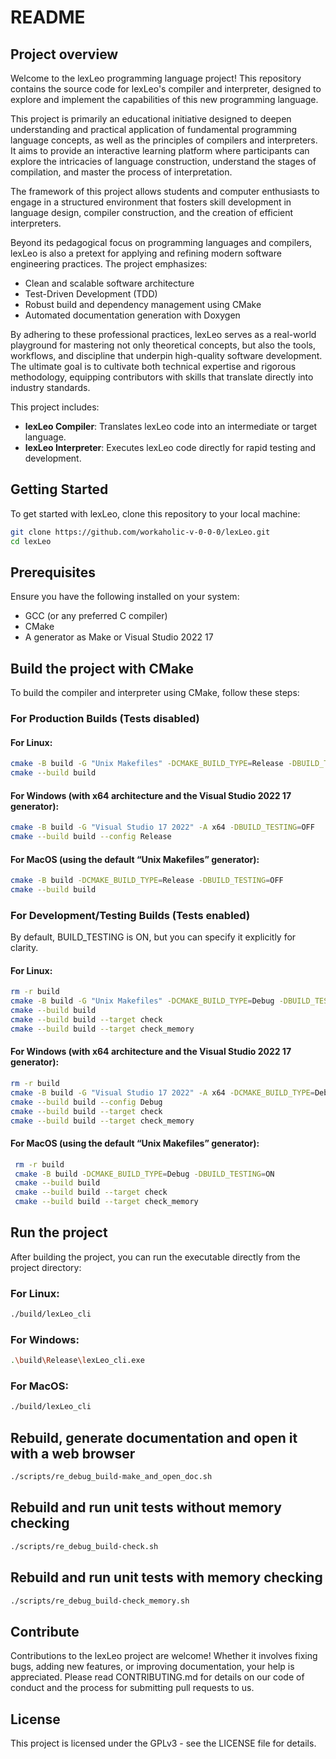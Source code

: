 # README

## Project overview

Welcome to the lexLeo programming language project! This repository contains the source code for lexLeo's compiler and
interpreter, designed to explore and implement the capabilities of this new programming language.

This project is primarily an educational initiative designed to deepen understanding and practical application of
fundamental programming language concepts, as well as the principles of compilers and interpreters. It aims to provide
an interactive learning platform where participants can explore the intricacies of language construction, understand the
stages of compilation, and master the process of interpretation.

The framework of this project allows students and computer enthusiasts to engage in a structured environment that
fosters skill development in language design, compiler construction, and the creation of efficient interpreters.

Beyond its pedagogical focus on programming languages and compilers, lexLeo is also a pretext for applying and refining
modern software engineering practices. The project emphasizes:

- Clean and scalable software architecture
- Test-Driven Development (TDD)
- Robust build and dependency management using CMake
- Automated documentation generation with Doxygen

By adhering to these professional practices, lexLeo serves as a real-world playground for mastering not only theoretical
concepts, but also the tools, workflows, and discipline that underpin high-quality software development. The ultimate
goal is to cultivate both technical expertise and rigorous methodology, equipping contributors with skills that
translate directly into industry standards.

This project includes:

- **lexLeo Compiler**: Translates lexLeo code into an intermediate or target language.
- **lexLeo Interpreter**: Executes lexLeo code directly for rapid testing and development.

## Getting Started

To get started with lexLeo, clone this repository to your local machine:

```bash
git clone https://github.com/workaholic-v-0-0-0/lexLeo.git
cd lexLeo
```

## Prerequisites

Ensure you have the following installed on your system:

- GCC (or any preferred C compiler)
- CMake
- A generator as Make or Visual Studio 2022 17

## Build the project with CMake

To build the compiler and interpreter using CMake, follow these steps:

### For Production Builds (Tests disabled)

#### For Linux:

   ```bash
   cmake -B build -G "Unix Makefiles" -DCMAKE_BUILD_TYPE=Release -DBUILD_TESTING=OFF
   cmake --build build
   ```

#### For Windows (with x64 architecture and the Visual Studio 2022 17 generator):

   ```bash
   cmake -B build -G "Visual Studio 17 2022" -A x64 -DBUILD_TESTING=OFF
   cmake --build build --config Release
   ```

#### For MacOS (using the default “Unix Makefiles” generator):

   ```bash
   cmake -B build -DCMAKE_BUILD_TYPE=Release -DBUILD_TESTING=OFF
   cmake --build build
   ```

### For Development/Testing Builds (Tests enabled)

By default, BUILD_TESTING is ON, but you can specify it explicitly for clarity.

#### For Linux:

   ```bash
  rm -r build
  cmake -B build -G "Unix Makefiles" -DCMAKE_BUILD_TYPE=Debug -DBUILD_TESTING=ON
  cmake --build build
  cmake --build build --target check
  cmake --build build --target check_memory
   ```

#### For Windows (with x64 architecture and the Visual Studio 2022 17 generator):

   ```bash
  rm -r build
  cmake -B build -G "Visual Studio 17 2022" -A x64 -DCMAKE_BUILD_TYPE=Debug -DBUILD_TESTING=ON
  cmake --build build --config Debug
  cmake --build build --target check
  cmake --build build --target check_memory
   ```

#### For MacOS (using the default “Unix Makefiles” generator):

   ```bash
    rm -r build
    cmake -B build -DCMAKE_BUILD_TYPE=Debug -DBUILD_TESTING=ON
    cmake --build build
    cmake --build build --target check
    cmake --build build --target check_memory
   ```

## Run the project

After building the project, you can run the executable directly from the project
directory:

### For Linux:

   ```bash
   ./build/lexLeo_cli
   ```

### For Windows:

   ```bash
   .\build\Release\lexLeo_cli.exe
   ```

### For MacOS:

   ```bash
   ./build/lexLeo_cli
   ```

## Rebuild, generate documentation and open it with a web browser

   ```bash
   ./scripts/re_debug_build-make_and_open_doc.sh
   ```

## Rebuild and run unit tests without memory checking

   ```bash
   ./scripts/re_debug_build-check.sh 
   ```

## Rebuild and run unit tests with memory checking

   ```bash
   ./scripts/re_debug_build-check_memory.sh
   ```

## Contribute

Contributions to the lexLeo project are welcome! Whether it involves
fixing bugs, adding new features, or improving documentation, your
help is appreciated. Please read CONTRIBUTING.md for details on our
code of conduct and the process for submitting pull requests to us.

## License

This project is licensed under the GPLv3 - see the LICENSE file for details.
